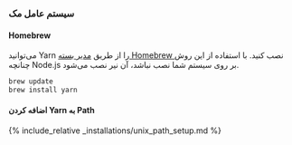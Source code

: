 ### سیستم عامل مک

#### Homebrew

می‌توانید Yarn را از طریق [ مدیر بسته Homebrew ](http://brew.sh/) نصب کنید. با استفاده از این روش چنانچه Node.js بر روی سیستم شما نصب نباشد، آن نیر نصب می‌شود.

```sh
brew update
brew install yarn
```

#### اضافه کردن Yarn به Path

{% include_relative _installations/unix_path_setup.md %}